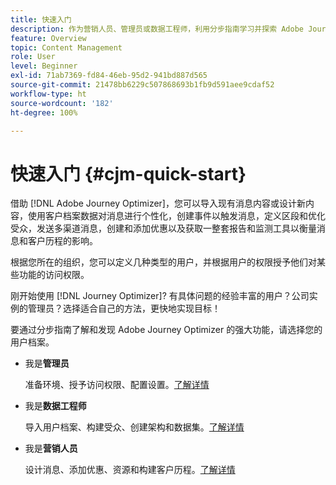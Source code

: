 ```yaml
---
title: 快速入门
description: 作为营销人员、管理员或数据工程师，利用分步指南学习并探索 Adobe Journey Optimizer 的强大功能
feature: Overview
topic: Content Management
role: User
level: Beginner
exl-id: 71ab7369-fd84-46eb-95d2-941bd887d565
source-git-commit: 21478bb6229c507868693b1fb9d591aee9cdaf52
workflow-type: ht
source-wordcount: '182'
ht-degree: 100%

---
```


# 快速入门 {#cjm-quick-start}

借助 [!DNL Adobe Journey Optimizer]，您可以导入现有消息内容或设计新内容，使用客户档案数据对消息进行个性化，创建事件以触发消息，定义区段和优化受众，发送多渠道消息，创建和添加优惠以及获取一整套报告和监测工具以衡量消息和客户历程的影响。

根据您所在的组织，您可以定义几种类型的用户，并根据用户的权限授予他们对某些功能的访问权限。

刚开始使用 [!DNL Journey Optimizer]? 有具体问题的经验丰富的用户？公司实例的管理员？选择适合自己的方法，更快地实现目标！

要通过分步指南了解和发现 Adobe Journey Optimizer 的强大功能，请选择您的用户档案。

* 我是&#x200B;**管理员**

   准备环境、授予访问权限、配置设置。[了解详情](path/administrator.md)

* 我是&#x200B;**数据工程师**

   导入用户档案、构建受众、创建架构和数据集。[了解详情](path/data-engineer.md)

* 我是&#x200B;**营销人员**

   设计消息、添加优惠、资源和构建客户历程。[了解详情](path/marketer.md)
